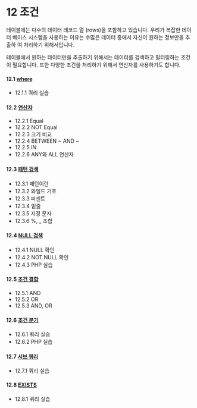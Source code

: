 # 12 조건 
테이블에는 다수의 데이터 레코드 열 (rows)을 포함하고 있습니다. 우리가 복잡한 데이터 베이스 시스템을 사용하는 이유는 수많은 데이터 중에서 자신이 원하는 정보만을 추출하 여 처리하기 위해서입니다.  

테이블에서 원하는 데이터만을 추출하기 위해서는 데이터를 검색하고 필터링하는 조건이 필요합니다. 또한 다양한 조건을 처리하기 위해서 연산자를 사용하기도 합니다. 

#### 12.1 [where](12.1)
* 12.1.1 쿼리 실습

#### 12.2 [연산자](12.2)
* 12.2.1 Equal
* 12.2.2 NOT Equal
* 12.2.3 크기 비교
* 12.2.4 BETWEEN ~ AND ~ 
* 12.2.5 IN  
* 12.2.6 ANY와 ALL 연산자 

#### 12.3 [패턴 검색](12.3)
* 12.3.1 패턴이란
* 12.3.2 와일드 기호
* 12.3.3 퍼센트
* 12.3.4 밑줄 
* 12.3.5 지정 문자
* 12.3.6 %, _ 조합 

#### 12.4 [NULL 검색](12.4)
* 12.4.1 NULL 확인
* 12.4.2 NOT NULL 확인 
* 12.4.3 PHP 실습

#### 12.5 [조건 결합](12.5)
* 12.5.1 AND
* 12.5.2 OR
* 12.5.3 AND, OR

#### 12.6 [조건 분기](12.6)
* 12.6.1 쿼리 실습
* 12.6.2 PHP 실습

#### 12.7 [서브 쿼리](12.7)
* 12.7.1 쿼리 실습

#### 12.8 [EXISTS](12.8)
* 12.8.1 쿼리 실습







